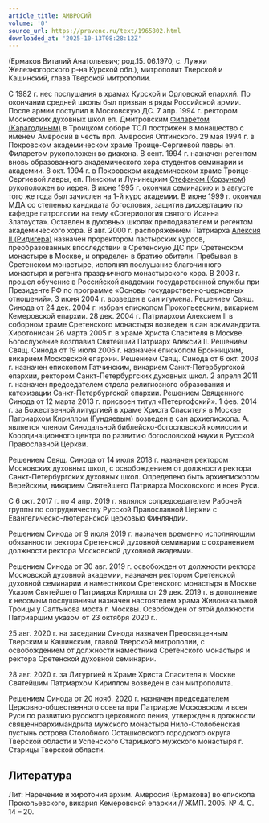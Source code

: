 ```yaml
---
article_title: АМВРОСИЙ
volume: '0'
source_url: https://pravenc.ru/text/1965802.html
downloaded_at: '2025-10-13T08:28:12Z'
---
```


(Ермаков Виталий Анатольевич; род.15. 06.1970, с. Лужки Железногорского р-на Курской обл.), митрополит Тверской и Кашинский, глава Тверской митрополии.

С 1982 г. нес послушания в храмах Курской и Орловской епархий. По окончании средней школы был призван в ряды Российской армии. После армии поступил в Московскую ДС.
7 апр. 1994 г. ректором Московских духовных школ еп. Дмитровским [Филаретом (Карагодиным)](<https://pravenc.ru/text/Филаретом (Карагодиным).html>) в Троицком соборе ТСЛ пострижен в монашество с именем Амвросий в честь прп. Амвросия Оптинского. 29 мая 1994 г. в Покровском академическом храме Троице-Сергиевой лавры еп. Филаретом рукоположен во диакона. В сент. 1994 г. назначен регентом вновь образованного академического хора студентов семинарии и академии. 8 окт. 1994 г. в Покровском академическом храме Троице-Сергиевой лавры, еп. Пинским и Лунинецким [Стефаном (Корзуном](<https://pravenc.ru/text/Стефаном (Корзуном.html>)) рукоположен во иерея. В июне 1995 г. окончил семинарию и в августе того же года был зачислен на 1-й курс академии. В июне 1999 г. окончил МДА со степенью кандидата богословия, защитив диссертацию по кафедре патрологии на тему «Сотериология святого Иоанна Златоуста». Оставлен в духовных школах преподавателем и регентом академического хора.
В авг. 2000 г. распоряжением Патриарха [Алексия II (Ридигера)](<https://pravenc.ru/text/Алексий II.html>) назначен проректором пастырских курсов, преобразованных впоследствии в Сретенскую ДС при Сретенском монастыре в Москве, и определен в братию обители. Пребывая в Сретенском монастыре, исполнял послушание благочинного монастыря и регента праздничного монастырского хора.
В 2003 г. прошел обучение в Российской академии государственной службы при Президенте РФ по программе «Основы государственно-церковных отношений».
3 июня 2004 г. возведен в сан игумена.
Решением Свящ. Синода от 24 дек. 2004 г. избран епископом Прокопьевским, викарием Кемеровской епархии.
28 дек. 2004 г. Патриархом Алексием II в соборном храме Сретенского монастыря возведен в сан архимандрита. Хиротонисан 26 марта 2005 г. в храме Христа Спасителя в Москве. Богослужение возглавил Святейший Патриарх Алексий II.
Решением Свящ. Синода от 19 июля 2006 г. назначен епископом Бронницким, викарием Московской епархии.
Решением Свящ. Синода от 6 окт. 2008 г. назначен епископом Гатчинским, викарием Санкт-Петербургской епархии, ректором Санкт-Петербургских духовных школ. 2 апреля 2011 г. назначен председателем отдела религиозного образования и катехизации Санкт-Петербургской епархии. Решением Священного Синода от 12 марта 2013 г. присвоен титул «Петергофский».
1 фев. 2014 г. за Божественной литургией в храме Христа Спасителя в Москве Патриархом [Кириллом (Гундяевым)](<https://pravenc.ru/text/КИРИЛЛ  ПАТРИАРХ МОСКОВСКИЙ И ВСЕЯ РУСИ.html>) возведен в сан архиепископа.
А. является членом Синодальной библейско-богословской комиссии и Координационного центра по развитию богословской науки в Русской Православной Церкви.

Решением Свящ. Синода от 14 июля 2018 г. назначен ректором Московских духовных школ, с освобождением от должности ректора Санкт-Петербургских духовных школ. Определено быть архиепископом Верейским, викарием Святейшего Патриарха Московского и всея Руси.

С 6 окт. 2017 г. по 4 апр. 2019 г. являлся сопредседателем Рабочей группы по сотрудничеству Русской Православной Церкви с Евангелическо-лютеранской церковью Финляндии.

Решением Синода от 9 июля 2019 г. назначен временно исполняющим обязанности ректора Сретенской духовной семинарии с сохранением должности ректора Московской духовной академии.

Решением Синода от 30 авг. 2019 г. освобожден от должности ректора Московской духовной академии, назначен ректором Сретенской духовной семинарии и наместником Сретенского монастыря в Москве
Указом Святейшего Патриарха Кирилла от 29 дек. 2019 г. в дополнение к несомым послушаниям назначен настоятелем храма Живоначальной Троицы у Салтыкова моста г. Москвы. Освобожден от этой должности Патриаршим указом от 23 октября 2020 г..

25 авг. 2020 г. на заседании Синода назначен Преосвященным Тверским и Кашинским, главой Тверской митрополии, с освобождением от должности наместника Сретенского монастыря и ректора Сретенской духовной семинарии.

28 авг. 2020 г. за Литургией в Храме Христа Спасителя в Москве Святейшим Патриархом Кириллом возведен в сан митрополита.

Решением Синода от 20 нояб. 2020 г. назначен председателем Церковно-общественного совета при Патриархе Московском и всея Руси по развитию русского церковного пения, утвержден в должности священноархимандрита мужского монастыря Нило-Столобенская пустынь острова Столобного Осташковского городского округа Тверской области и Успенского Старицкого мужского монастыря г. Старицы Тверской области.

## Литература

Лит: Наречение и хиротония архим. Амвросия (Ермакова) во епископа Прокопьевского, викария Кемеровской епархии // ЖМП. 2005. № 4. С. 14 – 20.
